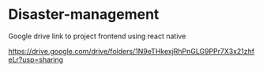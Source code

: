 # Disaster-management


Google drive link to project frontend using react native

https://drive.google.com/drive/folders/1N9eTHkexjRhPnGLG9PPr7X3x21zhfeLr?usp=sharing
